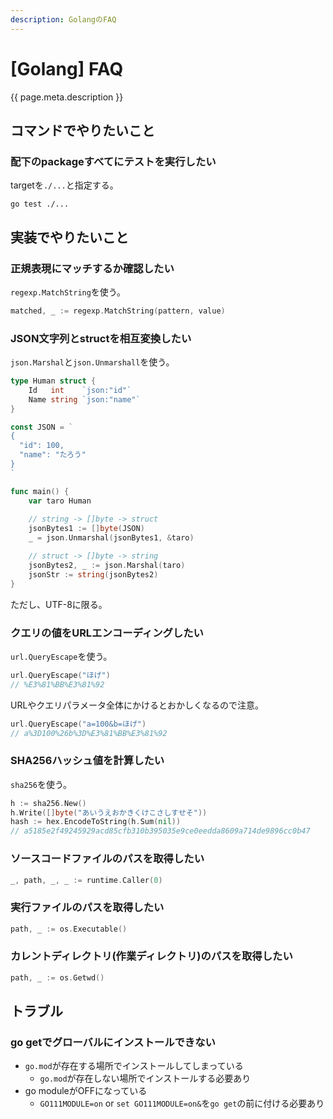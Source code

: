 ```yaml
---
description: GolangのFAQ
---
```


# [Golang] FAQ

{{ page.meta.description }}


コマンドでやりたいこと
----------------------

### 配下のpackageすべてにテストを実行したい

targetを`./...`と指定する。

```
go test ./...
```


実装でやりたいこと
------------------

### 正規表現にマッチするか確認したい

`regexp.MatchString`を使う。

```go
matched, _ := regexp.MatchString(pattern, value)
```

### JSON文字列とstructを相互変換したい

`json.Marshal`と`json.Unmarshall`を使う。

```go
type Human struct {
	Id   int    `json:"id"`
	Name string `json:"name"`
}

const JSON = `
{
  "id": 100,
  "name": "たろう"
}
`

func main() {
	var taro Human
	
	// string -> []byte -> struct
	jsonBytes1 := []byte(JSON)
	_ = json.Unmarshal(jsonBytes1, &taro)

	// struct -> []byte -> string
	jsonBytes2, _ := json.Marshal(taro)
	jsonStr := string(jsonBytes2)
}
```

ただし、UTF-8に限る。

### クエリの値をURLエンコーディングしたい

`url.QueryEscape`を使う。

```go
url.QueryEscape("ほげ")
// %E3%81%BB%E3%81%92
```

URLやクエリパラメータ全体にかけるとおかしくなるので注意。

```go
url.QueryEscape("a=100&b=ほげ")
// a%3D100%26b%3D%E3%81%BB%E3%81%92
```

### SHA256ハッシュ値を計算したい

`sha256`を使う。

```go
h := sha256.New()
h.Write([]byte("あいうえおかきくけこさしすせそ"))
hash := hex.EncodeToString(h.Sum(nil))
// a5185e2f49245929acd85cfb310b395035e9ce0eedda8609a714de9896cc0b47
```

### ソースコードファイルのパスを取得したい

```go
_, path, _, _ := runtime.Caller(0)
```

### 実行ファイルのパスを取得したい

```go
path, _ := os.Executable()
```

### カレントディレクトリ(作業ディレクトリ)のパスを取得したい

```go
path, _ := os.Getwd()
```


トラブル
--------

### go getでグローバルにインストールできない

* `go.mod`が存在する場所でインストールしてしまっている
    * `go.mod`が存在しない場所でインストールする必要あり
* go moduleがOFFになっている
    * `GO111MODULE=on` or `set GO111MODULE=on&`を`go get`の前に付ける必要あり

